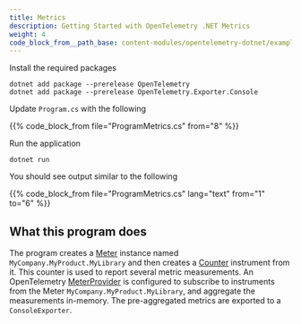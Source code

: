```yaml
---
title: Metrics
description: Getting Started with OpenTelemetry .NET Metrics
weight: 4
code_block_from__path_base: content-modules/opentelemetry-dotnet/examples/
---
```


Install the required packages

```console
dotnet add package --prerelease OpenTelemetry
dotnet add package --prerelease OpenTelemetry.Exporter.Console
```

Update `Program.cs` with the following

{{% code_block_from file="ProgramMetrics.cs" from="8" %}}

Run the application

```console
dotnet run
```

You should see output similar to the following

{{% code_block_from file="ProgramMetrics.cs" lang="text" from="1" to="6" %}}

## What this program does

The program creates a [Meter][1] instance named `MyCompany.MyProduct.MyLibrary`
and then creates a [Counter][2] instrument from it. This counter is used to
report several metric measurements. An OpenTelemetry [MeterProvider][3] is
configured to subscribe to instruments from the Meter
`MyCompany.MyProduct.MyLibrary`, and aggregate the measurements in-memory. The
pre-aggregated metrics are exported to a `ConsoleExporter`.

[1]: <https://github.com/open-telemetry/opentelemetry-specification/blob/main/specification/metrics/api.md#meter>
[2]: <https://github.com/open-telemetry/opentelemetry-specification/blob/main/specification/metrics/api.md#counter>
[3]: <https://github.com/open-telemetry/opentelemetry-specification/blob/main/specification/metrics/api.md#meterprovider>
